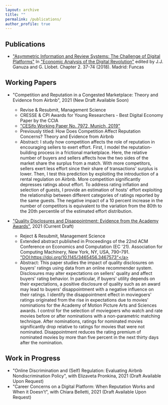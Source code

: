 ```yaml
---
layout: archive
title: ""
permalink: /publications/
author_profile: true
---
```



Publications 
-----

* <a href="https://drive.google.com/file/d/11mwubDhEvnN0DAVWCe5qvBwYhbRIYLF1/view">"Asymmetric Information and Review Systems: The Challenge of Digital Platforms"</a>
In <a href="https://www.dropbox.com/s/hnlhbnkbk3zmdpi/Economic_Analysis_of_the_Digital_Revolution.pdf?dl=0">"Economic Analysis of the Digital Revolution"</a> edited by J.J. Ganuza and G. Llobet. Chapter 2. 37-74 (2018). Madrid: Funcas 


Working Papers
-----

* "Competition and Reputation in a Congested Marketplace: Theory and Evidence from Airbnb", 2021 (New Draft Available Soon)
  * Revise & Resubmit, Management Science
  * CRESSE & CPI Awards for Young Researchers - Best Digital Economy Paper by the CCIA
  * <a href="https://www.cesifo.org/en/publikationen/2019/working-paper/how-does-competition-affect-reputation-concerns-theory-and">"CESifo Working Paper No. 7972, Munich, 2019"</a>
  * Previously titled: How Does Competition Affect Reputation Concerns? Theory and Evidence from Airbnb
  * Abstract: I study how competition affects the role of reputation in encouraging sellers to exert effort. First, I model the reputation-building process in a frictional marketplace. Here, the relative number of buyers and sellers affects how the two sides of the market share the surplus from a match. With more competitors, sellers exert less effort since their share of transactions' surplus is lower. Then, I test this prediction by exploiting the introduction of a rental regulation on Airbnb. More competition significantly depresses ratings about effort. To address rating inflation and selection of guests, I provide an estimation of hosts' effort exploiting the relationship between different categories of ratings reported by the same guests. The negative impact of a 10 percent increase in the number of competitors is equivalent to the variation from the 80th to the 20th percentile of the estimated effort distribution.

* <a href="https://drive.google.com/file/d/1cvAyJzWEmk2V-tdCG10dujCN8Hxw8Vlu/view?usp=sharing">"Quality Disclosures and Disappointment: Evidence from the Academy Awards"</a>, 2021 (Current Draft)
  * Reject & Resubmit, Management Science
  * Extended abstract published in Proceedings of the 22nd ACM Conference on Economics and Computation (EC '21). Association for Computing Machinery, New York, NY, USA, 790–791. <a href="https://dl.acm.org/doi/10.1145/3465456.3467573">"DOI:https://doi.org/10.1145/3465456.3467573"</a>
  * Abstract: This paper studies the impact of quality disclosures on buyers' ratings using data from an online recommender system. Disclosures may alter expectations on sellers' quality and affect buyers' rating behavior. In particular, if buyers' utility depends on their expectations, a positive disclosure of quality such as an award may lead to buyers' disappointment with a negative influence on their ratings. I identify the disappointment effect in moviegoers' ratings originated from the rise in expectations due to movies' nominations for the Academy of Motion Picture Arts and Sciences awards. I control for the selection of moviegoers who watch and rate movies before or after nominations with a non-parametric matching technique. After nominations, ratings for nominated movies significantly drop relative to ratings for movies that were not nominated. Disappointment reduces the rating premium of nominated movies by more than five percent in the next thirty days after the nomination.

Work in Progress
-----

* "Online Discrimination and (Self) Regulation: Evaluating Airbnb Nondiscrimination Policy", with Elizaveta Pronkina, 2021 (Draft Available Upon Request)
* "Career Concerns on a Digital Platform: When Reputation Works and When it Doesn't", with Chiara Belletti, 2021 (Draft Available Upon Request)

